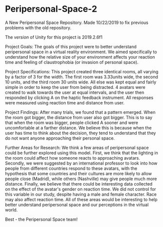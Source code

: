 # Peripersonal-Space-2

A New Peripersonal Space Repository. Made 10/22/2019 to fix previous problems with the old repository.

The *version* of Unity for this project is 2019.2.6f1

Project Goals: The goals of this project were to better understand peripersonal space in a virtual reality environment. We aimed specifically to understand how the relative size of your environment affects your reaction time and feeling of claustrophobia (or invasion of personal space). 


Project Specifications: This project created three identical rooms, all varying by a factor of 3 for the width. The first room was 3.33units wide, the second 10 units, and the third room 30 units wide. All else was kept equal and fairly simple in order to keep the user from being distracted. 4 avatars were created to walk towards the user at equal intervals, and the user then responded by clicking A on the haptic feedback instrument. All responses were measured using reaction time and distance from user. 


Project Findings: After many trials, we found that a pattern emerged. When the room got bigger, the distance from user also got bigger. This is to say that when the room was bigger, people clicked A sooner and were uncomfortable at a farther distance. We believe this is because when the user has time to think about the decision, they tend to understand that they do not want anyone approaching their personal space. 


Further Areas for Research: We think a few areas of peripersonal space could be further explored using this model. First, we think that the lighting in the room could affect how someone reacts to approaching avatars. Secondly, we were suggested by an international professor to look into how people from different countries respond to these avatars, with the hypothesis that some countries and their cultures are more likely to allow people close (Madrid), while others (Nashville) may give people much more distance. Finally, we believe that there could be interesting data collected on the effect of the avatar's gender on reaction time. We did not control for this variable in our study, despite having a male and female character. Race may also affect reaction time. All of these areas would be interesting to help better understand peripersonal space and our perceptions in the virtual world. 

Best - the Peripersonal Space team!
